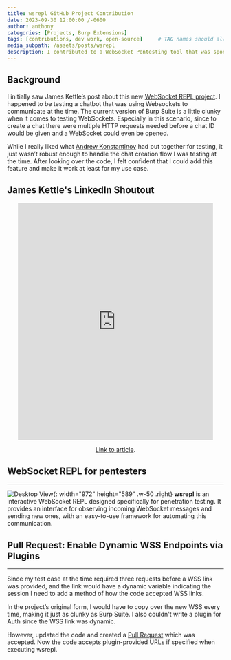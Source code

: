 ```yaml
---
title: wsrepl GitHub Project Contribution
date: 2023-09-30 12:00:00 /-0600
author: anthony   
categories: [Projects, Burp Extensions]
tags: [contributions, dev work, open-source]     # TAG names should always be lowercase
media_subpath: /assets/posts/wsrepl
description: I contributed to a WebSocket Pentesting tool that was sponsored by Doyensec on GitHub.
---
```


## Background
I initially saw James Kettle’s post about this new [WebSocket REPL project](https://github.com/doyensec/wsrepl). I happened to be testing a chatbot that was using Websockets to communicate at the time. The current version of Burp Suite is a little clunky when it comes to testing WebSockets. Especially in this scenario, since to create a chat there were multiple HTTP requests needed before a chat ID would be given and a WebSocket could even be opened. 

While I really liked what [Andrew Konstantinov](https://github.com/execveat) had put together for testing, it just wasn’t robust enough to handle the chat creation flow I was testing at the time. After looking over the code, I felt confident that I could add this feature and make it work at least for my use case. 

## James Kettle's LinkedIn Shoutout
<div style="text-align: center;">
  <iframe allowfullscreen="" src="https://www.linkedin.com/embed/feed/update/urn:li:share:7087097423633817602?wmode=opaque" width="90%" data-embed="true" frameborder="0" title="Embedded post" height="550"></iframe>
  <p>
    <a href="https://www.linkedin.com/feed/update/urn:li:share:7087097423633817602">Link to article</a>.
  </p>
</div>


## WebSocket REPL for pentesters
-------------------------------
![Desktop View](Doyensec_Logo_2019_10_15-02_bisGray.png){: width="972" height="589" .w-50 .right}
**wsrepl** is an interactive WebSocket REPL designed specifically for penetration testing. It provides an interface for observing incoming WebSocket messages and sending new ones, with an easy-to-use framework for automating this communication.

## Pull Request: Enable Dynamic WSS Endpoints via Plugins
--------------------------------------------------------
Since my test case at the time required three requests before a WSS link was provided, and the link would have a dynamic variable indicating the session I need to add a method of how the code accepted WSS links. 

In the project’s original form, I would have to copy over the new WSS every time, making it just as clunky as Burp Suite. I also couldn't write a plugin for Auth since the WSS link was dynamic. 

However, updated the code and created a [Pull Request](https://github.com/doyensec/wsrepl/pull/3#issue-1826429768) which was accepted. Now the code accepts plugin-provided URLs if specified when executing wsrepl.

